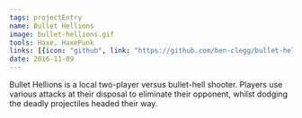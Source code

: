 ```yaml
---
tags: projectEntry
name: Bullet Hellions
image: bullet-hellions.gif
tools: Haxe, HaxePunk
links: [{icon: "github", link: "https://github.com/ben-clegg/bullet-hellions", title: "GitHub"}]
date: 2016-11-09
---
```


Bullet Hellions is a local two-player versus bullet-hell shooter.
Players use various attacks at their disposal to eliminate their opponent, whilst dodging the deadly projectiles headed their way.